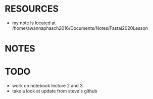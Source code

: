 # RESOURCES
* my note is located at /home/awannaphasch2016/Documents/Notes/Fastai2020Lesson

# NOTES

# TODO
* work on notebook lecture 2 and 3.
* take a look at update from steve's github

